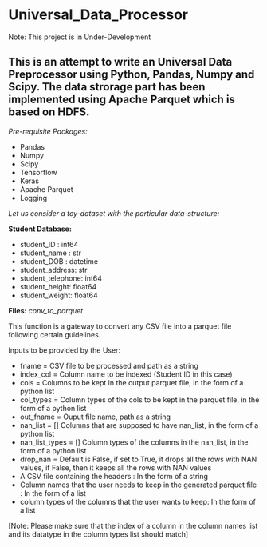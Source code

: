 # Universal_Data_Processor 
Note: This project is in Under-Development

## This is an attempt to write an Universal Data Preprocessor using Python, Pandas, Numpy and Scipy. The data strorage part has been implemented using Apache Parquet which is based on HDFS.

_Pre-requisite Packages:_

- Pandas
- Numpy
- Scipy
- Tensorflow
- Keras
- Apache Parquet
- Logging

_Let us consider a toy-dataset with the particular data-structure:_

**Student Database:**

- student_ID : int64 
- student_name : str
- student_DOB : datetime
- student_address: str
- student_telephone: int64
- student_height: float64
- student_weight: float64

**Files:**
_conv_to_parquet_

This function is a gateway to convert any CSV file into a parquet file following certain guidelines.

Inputs to be provided by the User:

- fname = CSV file to be processed and path as a string
- index_col = Column name to be indexed (Student ID in this case)
- cols = Columns to be kept in the output parquet file, in the form of a python list
- col_types = Column types of the cols to be kept in the parquet file, in the form of a python list
- out_fname = Ouput file name, path as a string
- nan_list = [] Columns that are supposed to have nan_list, in the form of a python list
- nan_list_types = [] Column types of the columns in the nan_list, in the form of a python list
- drop_nan = Default is False, if set to True, it drops all the rows with NAN values, if False, then it keeps all the rows with NAN values
- A CSV file containing the headers : In the form of a string
- Column names that the user needs to keep in the generated parquet file : In the form of a list
- column types of the columns that the user wants to keep: In the form of a list

[Note: Please make sure that the index of a column in the column names list and its datatype in the column types list should match]

